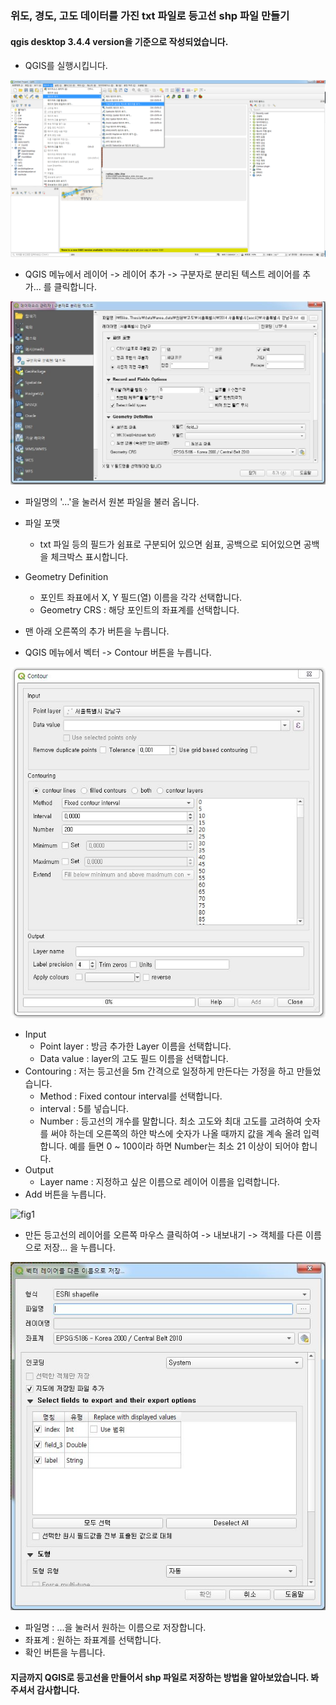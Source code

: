 ### 위도, 경도, 고도 데이터를 가진 txt 파일로 등고선 shp 파일 만들기

#### qgis desktop 3.4.4 version을 기준으로 작성되었습니다.

* QGIS를 실행시킵니다.

![fig1](./images/qgis_layer_menu.png)

* QGIS 메뉴에서 레이어 -> 레이어 추가 -> 구분자로 분리된 텍스트 레이어를 추가... 를 클릭합니다.

![fig1](./images/qgis_1_2.JPG)

* 파일명의 '...'을 눌러서 원본 파일을 불러 옵니다.
* 파일 포맷 
  * txt 파일 등의 필드가 쉼표로 구분되어 있으면 쉼표, 공백으로 되어있으면 공백을 체크박스 표시합니다.
* Geometry Definition
  * 포인트 좌표에서 X, Y 필드(열) 이름을 각각 선택합니다. 
  * Geometry CRS : 해당 포인트의 좌표계를 선택합니다.
* 맨 아래 오른쪽의 추가 버튼을 누릅니다.

* QGIS 메뉴에서 벡터 -> Contour 버튼을 누릅니다.

![fig1](./images/QGIS_1_3.JPG)

* Input
  * Point layer : 방금 추가한 Layer 이름을 선택합니다.
  * Data value : layer의 고도 필드 이름을 선택합니다.
* Contouring : 저는 등고선을 5m 간격으로 일정하게 만든다는 가정을 하고 만들었습니다.
  * Method : Fixed contour interval를 선택합니다.
  * interval : 5를 넣습니다.
  * Number : 등고선의 개수를 말합니다. 최소 고도와 최대 고도를 고려하여 숫자를 써야 하는데 오른쪽의 하얀 박스에 숫자가 나올 때까지 값을 계속 올려 입력합니다. 예를 들면 0 ~ 100이라 하면 Number는 최소 21 이상이 되어야 합니다.
* Output
  * Layer name : 지정하고 싶은 이름으로 레이어 이름을 입력합니다.
* Add 버튼을 누릅니다.


![fig1](./images/qgis_1_4.JPG)
* 만든 등고선의 레이어를 오른쪽 마우스 클릭하여 -> 내보내기 -> 객체를 다른 이름으로 저장... 을 누릅니다.

![fig1](./images/qgis_1_5.JPG)
* 파일명 : ...을 눌러서 원하는 이름으로 저장합니다.
* 좌표계 : 원하는 좌표계를 선택합니다.
* 확인 버튼을 누릅니다.

#### 지금까지 QGIS로 등고선을 만들어서 shp 파일로 저장하는 방법을 알아보았습니다. 봐주셔서 감사합니다.
